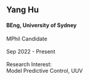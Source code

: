 ## Yang Hu
#### BEng, University of Sydney

<div align="justify">
MPhil Candidate 
<br/><br/>
Sep 2022 - Present
<br/><br/>
Research Interest: <br/>
Model Predictive Control, UUV
</div>
